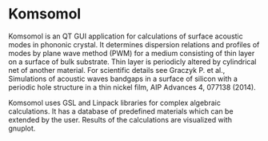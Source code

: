 # Komsomol

Komsomol is an QT GUI application for calculations of surface acoustic modes in phononic crystal. It determines dispersion relations and profiles of modes by plane wave method (PWM) for a medium consisting of thin layer on a surface of bulk substrate. Thin layer is periodicly altered by cylindrical net of another material. For scientific details see Graczyk P. et al., Simulations of acoustic waves bandgaps in a surface of silicon with a periodic hole structure in a thin nickel film, AIP Advances 4, 077138 (2014).

Komsomol uses GSL and Linpack libraries for complex algebraic calculations. It has a database of predefined materials which can be extended by the user. Results of the calculations are visualized with gnuplot.
